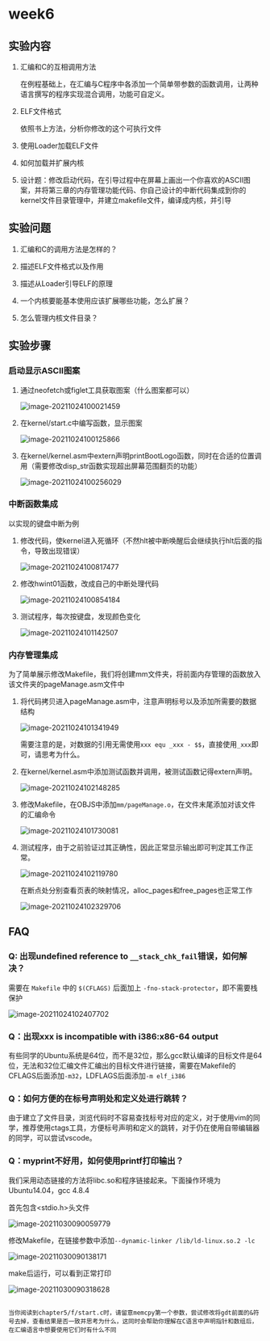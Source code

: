 # week6

## 实验内容

1. 汇编和C的互相调用方法

   在例程基础上，在汇编与C程序中各添加一个简单带参数的函数调用，让两种语言撰写的程序实现混合调用，功能可自定义。

2. ELF文件格式

   依照书上方法，分析你修改的这个可执行文件

3. 使用Loader加载ELF文件

4. 如何加载并扩展内核

5. 设计题：修改启动代码，在引导过程中在屏幕上画出一个你喜欢的ASCII图案，并将第三章的内存管理功能代码、你自己设计的中断代码集成到你的kernel文件目录管理中，并建立makefile文件，编译成内核，并引导

## 实验问题

1. 汇编和C的调用方法是怎样的？

2. 描述ELF文件格式以及作用

3. 描述从Loader引导ELF的原理

4. 一个内核要能基本使用应该扩展哪些功能，怎么扩展？

5. 怎么管理内核文件目录？

## 实验步骤

### 启动显示ASCII图案

1. 通过neofetch或figlet工具获取图案（什么图案都可以）

   ![image-20211024100021459](https://sql-markdown-picture.oss-cn-beijing.aliyuncs.com/img/image-20211024100021459.png)

2. 在kernel/start.c中编写函数，显示图案

   ![image-20211024100125866](https://sql-markdown-picture.oss-cn-beijing.aliyuncs.com/img/image-20211024100125866.png)

3. 在kernel/kernel.asm中extern声明printBootLogo函数，同时在合适的位置调用（需要修改disp_str函数实现超出屏幕范围翻页的功能）

   ![image-20211024100256029](https://sql-markdown-picture.oss-cn-beijing.aliyuncs.com/img/image-20211024100256029.png)

### 中断函数集成

以实现的键盘中断为例

1. 修改代码，使kernel进入死循环（不然hlt被中断唤醒后会继续执行hlt后面的指令，导致出现错误）

   ![image-20211024100817477](https://sql-markdown-picture.oss-cn-beijing.aliyuncs.com/img/image-20211024100817477.png)

2. 修改hwint01函数，改成自己的中断处理代码

   ![image-20211024100854184](https://sql-markdown-picture.oss-cn-beijing.aliyuncs.com/img/image-20211024100854184.png)

3. 测试程序，每次按键盘，发现颜色变化

   ![image-20211024101142507](https://sql-markdown-picture.oss-cn-beijing.aliyuncs.com/img/image-20211024101142507.png)

### 内存管理集成

为了简单展示修改Makefile，我们将创建mm文件夹，将前面内存管理的函数放入该文件夹的pageManage.asm文件中

1. 将代码拷贝进入pageManage.asm中，注意声明标号以及添加所需要的数据结构

   ![image-20211024101341949](https://sql-markdown-picture.oss-cn-beijing.aliyuncs.com/img/image-20211024101341949.png)

   需要注意的是，对数据的引用无需使用```xxx equ _xxx - $$```，直接使用```_xxx```即可，请思考为什么。

2. 在kernel/kernel.asm中添加测试函数并调用，被测试函数记得extern声明。

   ![image-20211024102148285](https://sql-markdown-picture.oss-cn-beijing.aliyuncs.com/img/image-20211024102148285.png)

3. 修改Makefile，在OBJS中添加```mm/pageManage.o```，在文件末尾添加对该文件的汇编命令

   ![image-20211024101730081](https://sql-markdown-picture.oss-cn-beijing.aliyuncs.com/img/image-20211024101730081.png)

4. 测试程序，由于之前验证过其正确性，因此正常显示输出即可判定其工作正常。

   ![image-20211024102119780](https://sql-markdown-picture.oss-cn-beijing.aliyuncs.com/img/image-20211024102119780.png)

   在断点处分别查看页表的映射情况，alloc_pages和free_pages也正常工作

   ![image-20211024102329706](https://sql-markdown-picture.oss-cn-beijing.aliyuncs.com/img/image-20211024102329706.png)

## FAQ

### Q: 出现undefined reference to `__stack_chk_fail`错误，如何解决？

需要在 `Makefile` 中的 `$(CFLAGS)` 后面加上 `-fno-stack-protector`，即不需要栈保护

![image-20211024102407702](https://sql-markdown-picture.oss-cn-beijing.aliyuncs.com/img/image-20211024102407702.png)

### Q：出现xxx is incompatible with i386:x86-64 output

有些同学的Ubuntu系统是64位，而不是32位，那么gcc默认编译的目标文件是64位，无法和32位汇编文件汇编出的目标文件进行链接，需要在Makefile的CFLAGS后面添加```-m32```，LDFLAGS后面添加```-m elf_i386 ```

### Q：如何方便的在标号声明处和定义处进行跳转？

由于建立了文件目录，浏览代码时不容易查找标号对应的定义，对于使用vim的同学，推荐使用ctags工具，方便标号声明和定义的跳转，对于仍在使用自带编辑器的同学，可以尝试vscode。

### Q：myprint不好用，如何使用printf打印输出？

我们采用动态链接的方法将libc.so和程序链接起来。下面操作环境为Ubuntu14.04，gcc 4.8.4

首先包含<stdio.h>头文件

![image-20211030090059779](https://sql-markdown-picture.oss-cn-beijing.aliyuncs.com/img/image-20211030090059779.png)

修改Makefile，在链接参数中添加```--dynamic-linker /lib/ld-linux.so.2 -lc```

![image-20211030090138171](https://sql-markdown-picture.oss-cn-beijing.aliyuncs.com/img/image-20211030090138171.png)

make后运行，可以看到正常打印

![image-20211030090318628](https://sql-markdown-picture.oss-cn-beijing.aliyuncs.com/img/image-20211030090318628.png)

```{admonition} 提示

当你阅读到chapter5/f/start.c时，请留意memcpy第一个参数，尝试修改将gdt前面的&符号去掉，查看结果是否一致并思考为什么，这同时会帮助你理解在C语言中声明指针和数组后，在汇编语言中想要使用它们时有什么不同

```
